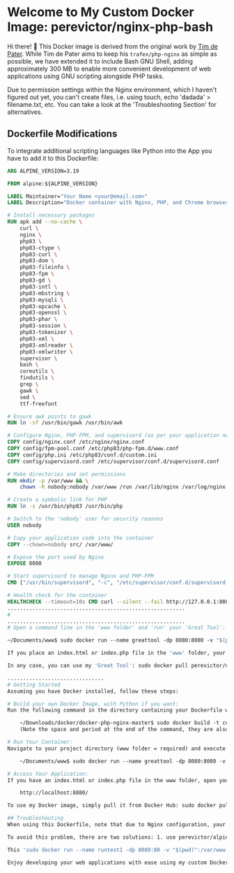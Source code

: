 # Welcome to My Custom Docker Image: perevictor/nginx-php-bash

Hi there! 👋 This Docker image is derived from the original work by [Tim de Pater](https://hub.docker.com/r/trafex/php-nginx). While Tim de Pater aims to keep his `trafex/php-nginx` as simple as possible, we have extended it to include Bash GNU Shell, adding approximately 300 MB to enable more convenient development of web applications using GNU scripting alongside PHP tasks.

Due to permission settings within the Nginx environment, which I haven't figured out yet, you can't create files, i.e. using touch, echo 'dadada' > filename.txt, etc. You can take a look at the 'Troubleshooting Section' for alternatives.

## Dockerfile Modifications

To integrate additional scripting languages like Python into the App you have to add it to this Dockerfile:

```dockerfile
ARG ALPINE_VERSION=3.19

FROM alpine:${ALPINE_VERSION}

LABEL Maintainer="Your Name <your@email.com>"
LABEL Description="Docker container with Nginx, PHP, and Chrome browser based on Alpine Linux."

# Install necessary packages
RUN apk add --no-cache \
    curl \
    nginx \
    php83 \
    php83-ctype \
    php83-curl \
    php83-dom \
    php83-fileinfo \
    php83-fpm \
    php83-gd \
    php83-intl \
    php83-mbstring \
    php83-mysqli \
    php83-opcache \
    php83-openssl \
    php83-phar \
    php83-session \
    php83-tokenizer \
    php83-xml \
    php83-xmlreader \
    php83-xmlwriter \
    supervisor \
    bash \
    coreutils \
    findutils \
    grep \
    gawk \
    sed \
    ttf-freefont

# Ensure awk points to gawk
RUN ln -sf /usr/bin/gawk /usr/bin/awk

# Configure Nginx, PHP-FPM, and supervisord (as per your application needs)
COPY config/nginx.conf /etc/nginx/nginx.conf
COPY config/fpm-pool.conf /etc/php83/php-fpm.d/www.conf
COPY config/php.ini /etc/php83/conf.d/custom.ini
COPY config/supervisord.conf /etc/supervisor/conf.d/supervisord.conf

# Make directories and set permissions
RUN mkdir -p /var/www && \
    chown -R nobody:nobody /var/www /run /var/lib/nginx /var/log/nginx

# Create a symbolic link for PHP
RUN ln -s /usr/bin/php83 /usr/bin/php

# Switch to the 'nobody' user for security reasons
USER nobody

# Copy your application code into the container
COPY --chown=nobody src/ /var/www/

# Expose the port used by Nginx
EXPOSE 8080

# Start supervisord to manage Nginx and PHP-FPM
CMD ["/usr/bin/supervisord", "-c", "/etc/supervisor/conf.d/supervisord.conf"]

# Health check for the container
HEALTHCHECK --timeout=10s CMD curl --silent --fail http://127.0.0.1:8080/fpm-ping || exit 1
.........................................................
#
.........................................................
# Open a command line in the 'www folder' and 'run' your 'Great Tool': 

~/Documents/www$ sudo docker run --name greattool -dp 8080:8080 -v "$(pwd)":/var/www custom-php-bash-nginx

If you place an index.html or index.php file in the 'www' folder, your browser will display its contents at 'http://localhost:8080/'. You can modify the file contents, filenames, delete (rm *), and add (cp * www) files, etc. in any folder, and those changes will be reflected in the browser when you refresh the page. From another perspective, by using the PHP built-in server, instead of a container, your scripts have the potential to access all directories within your file system, enabling you to manage files and services directly from your browser.

In any case, you can use my 'Great Tool': sudo docker pull perevictor/nginx-php-bash:latest

...............................
# Getting Started
Assuming you have Docker installed, follow these steps:

# Build your own Docker Image, with Python if you want:
Run the following command in the directory containing your Dockerfile with the added code to the above Dockerfile (Ask to chatGPT):

    ~/Downloads/docker/docker-php-nginx-master$ sudo docker build -t custom-php-bash-nginx .
    (Note the space and period at the end of the command, they are also code)

# Run Your Container:
Navigate to your project directory (www folder = required) and execute:

    ~/Documents/www$ sudo docker run --name greattool -dp 8080:8080 -v "$(pwd)":/var/www custom-php-nginx

# Access Your Application:
If you have an index.html or index.php file in the www folder, open your browser and go to:

    http://localhost:8080/

To use my Docker image, simply pull it from Docker Hub: sudo docker pull perevictor/nginx-php-bash:latest

## Troubleshouting
When using this Dockerfile, note that due to Nginx configuration, your application may encounter issues creating files using commands like touch or echo 'dadada' > filename. This is typically due to permissions settings within the Nginx environment, which I have not yet resolved.

To avoid this problem, there are two solutions: 1. use perevictor/alpinedrakkar-php-bash_commands0 (39.77 MB) or 2. perevictor/alpinedrakkar-php-mariadb-bash_commands0 (107.29 MB) if you want to make MariaDB available.

This 'sudo docker run --name runtest1 -dp 8080:80 -v "$(pwd)":/var/www perevictor/alpinedrakkar-php-bash_commands0', to run a PHP-CSS-Javascript-Bash_commands 'Locahost Web App', allows your bash scripts to create files and change permissions. Alternatively, using the built-in PHP server instead of a container avoids that problem as well. 

Enjoy developing your web applications with ease using my custom Docker image!
